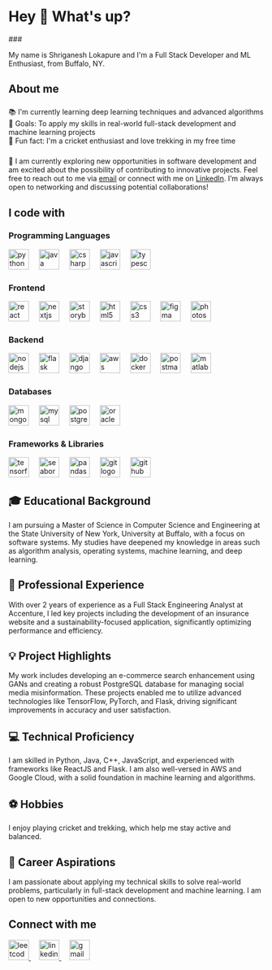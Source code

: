 <h1 align="left">Hey 👋 What's up?</h1>
###

<p align="left">My name is Shriganesh Lokapure and I'm a Full Stack Developer and ML Enthusiast, from Buffalo, NY.</p>

###

<h2 align="left">About me</h2>

###

<p align="left">📚 I'm currently learning deep learning techniques and advanced algorithms<br>🎯 Goals: To apply my skills in real-world full-stack development and machine learning projects<br>🎲 Fun fact: I'm a cricket enthusiast and love trekking in my free time</p>

###

<p align="left">
  🚀 I am currently exploring new opportunities in software development and am excited about the possibility of contributing to innovative projects. 
  Feel free to reach out to me via <a href="mailto:shriganeshlokapure6@gmail.com">email</a> or connect with me on <a href="https://www.linkedin.com/in/shriganeshlokapure/" target="_blank">LinkedIn</a>. I’m always open to networking and discussing potential collaborations!
</p>


<h2 align="left">I code with</h2>

###

<h3 align="left">Programming Languages</h3>
<div align="left">
  <img src="https://cdn.jsdelivr.net/gh/devicons/devicon/icons/python/python-original.svg" height="40" alt="python logo" />
  <img width="12" />
  <img src="https://cdn.jsdelivr.net/gh/devicons/devicon/icons/java/java-original.svg" height="40" alt="java logo" />
  <img width="12" />
  <img src="https://cdn.jsdelivr.net/gh/devicons/devicon/icons/csharp/csharp-original.svg" height="40" alt="csharp logo" />
  <img width="12" />
  <img src="https://cdn.jsdelivr.net/gh/devicons/devicon/icons/javascript/javascript-original.svg" height="40" alt="javascript logo" />
  <img width="12" />
  <img src="https://cdn.jsdelivr.net/gh/devicons/devicon/icons/typescript/typescript-original.svg" height="40" alt="typescript logo" />
</div>

<h3 align="left">Frontend</h3>
<div align="left">
  <img src="https://cdn.jsdelivr.net/gh/devicons/devicon/icons/react/react-original.svg" height="40" alt="react logo" />
  <img width="12" />
  <img src="https://cdn.jsdelivr.net/gh/devicons/devicon/icons/nextjs/nextjs-original.svg" height="40" alt="nextjs logo" />
  <img width="12" />
  <img src="https://cdn.jsdelivr.net/gh/devicons/devicon/icons/storybook/storybook-original.svg" height="40" alt="storybook logo" />
  <img width="12" />
  <img src="https://cdn.jsdelivr.net/gh/devicons/devicon/icons/html5/html5-original.svg" height="40" alt="html5 logo" />
  <img width="12" />
  <img src="https://cdn.jsdelivr.net/gh/devicons/devicon/icons/css3/css3-original.svg" height="40" alt="css3 logo" />
  <img width="12" />
  <img src="https://cdn.jsdelivr.net/gh/devicons/devicon/icons/figma/figma-original.svg" height="40" alt="figma logo" />
  <img width="12" />
  <img src="https://cdn.jsdelivr.net/gh/devicons/devicon/icons/photoshop/photoshop-plain.svg" height="40" alt="photoshop logo" />
</div>

<h3 align="left">Backend</h3>
<div align="left">
  <img src="https://cdn.jsdelivr.net/gh/devicons/devicon/icons/nodejs/nodejs-original.svg" height="40" alt="nodejs logo" />
  <img width="12" />
  <img src="https://cdn.jsdelivr.net/gh/devicons/devicon/icons/flask/flask-original.svg" height="40" alt="flask logo" />
  <img width="12" />
  <img src="https://cdn.jsdelivr.net/gh/devicons/devicon/icons/django/django-plain.svg" height="40" alt="django logo" />
  <img width="12" />
  <img src="https://upload.wikimedia.org/wikipedia/commons/9/93/Amazon_Web_Services_Logo.svg" height="40" alt="aws logo" />
  <img width="12" />
  <img src="https://cdn.jsdelivr.net/gh/devicons/devicon/icons/docker/docker-original.svg" height="40" alt="docker logo" />
  <img width="12" />
  <img src="https://cdn.jsdelivr.net/gh/devicons/devicon/icons/postman/postman-original.svg" height="40" alt="postman logo" />
  <img width="12" />
  <img src="https://cdn.jsdelivr.net/gh/devicons/devicon/icons/matlab/matlab-original.svg" height="40" alt="matlab logo" />
</div>

<h3 align="left">Databases</h3>
<div align="left">
  <img src="https://cdn.jsdelivr.net/gh/devicons/devicon/icons/mongodb/mongodb-original.svg" height="40" alt="mongodb logo" />
  <img width="12" />
  <img src="https://cdn.jsdelivr.net/gh/devicons/devicon/icons/mysql/mysql-original.svg" height="40" alt="mysql logo" />
  <img width="12" />
  <img src="https://cdn.jsdelivr.net/gh/devicons/devicon/icons/postgresql/postgresql-original.svg" height="40" alt="postgresql logo" />
  <img width="12" />
  <img src="https://cdn.jsdelivr.net/gh/devicons/devicon/icons/oracle/oracle-original.svg" height="40" alt="oracle logo" />
</div>

<h3 align="left">Frameworks & Libraries</h3>
<div align="left">
  <img src="https://cdn.jsdelivr.net/gh/devicons/devicon/icons/tensorflow/tensorflow-original.svg" height="40" alt="tensorflow logo" />
  <img width="12" />
  <img src="https://seaborn.pydata.org/_images/logo-tall-lightbg.svg" height="40" alt="seaborn logo" />
  <img width="12" />
  <img src="https://cdn.jsdelivr.net/gh/devicons/devicon/icons/pandas/pandas-original.svg" height="40" alt="pandas logo" />
  <img width="12" />
  <img src="https://cdn.jsdelivr.net/gh/devicons/devicon/icons/git/git-original.svg" height="40" alt="git logo" />
  <img width="12" />
  <img src="https://cdn.jsdelivr.net/gh/devicons/devicon/icons/github/github-original.svg" height="40" alt="github logo" />
</div>

###

<h2 align="left">🎓 Educational Background</h2>

<p align="left">I am pursuing a Master of Science in Computer Science and Engineering at the State University of New York, University at Buffalo, with a focus on software systems. My studies have deepened my knowledge in areas such as algorithm analysis, operating systems, machine learning, and deep learning.</p>

<h2 align="left">💼 Professional Experience</h2>

<p align="left">With over 2 years of experience as a Full Stack Engineering Analyst at Accenture, I led key projects including the development of an insurance website and a sustainability-focused application, significantly optimizing performance and efficiency.</p>

<h2 align="left">💡 Project Highlights</h2>

<p align="left">My work includes developing an e-commerce search enhancement using GANs and creating a robust PostgreSQL database for managing social media misinformation. These projects enabled me to utilize advanced technologies like TensorFlow, PyTorch, and Flask, driving significant improvements in accuracy and user satisfaction.</p>

<h2 align="left">💻 Technical Proficiency</h2>

<p align="left">I am skilled in Python, Java, C++, JavaScript, and experienced with frameworks like ReactJS and Flask. I am also well-versed in AWS and Google Cloud, with a solid foundation in machine learning and algorithms.</p>

<h2 align="left">⚽ Hobbies</h2>

<p align="left">I enjoy playing cricket and trekking, which help me stay active and balanced.</p>

<h2 align="left">🚀 Career Aspirations</h2>

<p align="left">I am passionate about applying my technical skills to solve real-world problems, particularly in full-stack development and machine learning. I am open to new opportunities and connections.</p>

<h2 align="left">Connect with me</h2>

<div align="left">
  <a href="https://leetcode.com/u/ShriGanesh2409/" target="_blank">
    <img src="https://upload.wikimedia.org/wikipedia/commons/1/19/LeetCode_logo_black.png" height="40" alt="leetcode logo" />
  </a>
  <img width="12" />
  
  <a href="https://www.linkedin.com/in/shriganeshlokapure/" target="_blank">
    <img src="https://cdn.jsdelivr.net/gh/devicons/devicon/icons/linkedin/linkedin-original.svg" height="40" alt="linkedin logo" />
  </a>
  <img width="12" />
  
  <a href="mailto:shriganeshlokapure6@gmail.com" target="_blank">
    <img src="https://upload.wikimedia.org/wikipedia/commons/a/ab/Gmail2020.logo.png" height="40" alt="gmail logo" />
  </a>
</div>


